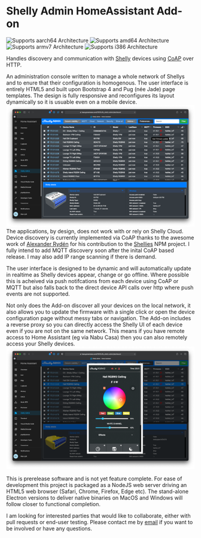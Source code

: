 # Shelly Admin HomeAssistant Add-on

![Supports aarch64 Architecture](https://camo.githubusercontent.com/dd162ecbb0da6ee78fab7c278a1dba2c119748355209ef7df70ef2fbe0e9cb0b/68747470733a2f2f696d672e736869656c64732e696f2f62616467652f616172636836342d7965732d677265656e2e737667) ![Supports amd64 Architecture](https://camo.githubusercontent.com/ce3c356720b2ae8a384979d7c8ed54b7086b3e88dbdd86678f98599477ffcbb2/68747470733a2f2f696d672e736869656c64732e696f2f62616467652f616d6436342d7965732d677265656e2e737667) ![Supports armv7 Architecture](https://camo.githubusercontent.com/b9668a1002121b334b9920a2b7750d3ea2eb82d040323a7f8930c234b56f56ef/68747470733a2f2f696d672e736869656c64732e696f2f62616467652f61726d76372d7965732d677265656e2e737667) ![Supports i386 Architecture](https://camo.githubusercontent.com/381b99aef5441b654e7356f2908b2d0f8646c5a7914b14f883c8fd3478912ebd/68747470733a2f2f696d672e736869656c64732e696f2f62616467652f693338362d7965732d677265656e2e737667)

Handles discovery and communication with [Shelly](https://shelly.cloud) devices using [CoAP](http://coap.technology) over HTTP.

An administration console written to manage a whole network of Shellys and to enure that their configuration is homogenous. The user interface is entirely HTML5 and built upon Bootstrap 4 and Pug (née Jade) page templates. The design is fully responsive and reconfigures its layout dynamically so it is usuable even on a mobile device.
![Early Shelly Admin UI Preview](https://github.com/maxlyth/hassio-addons/raw/main/shelly-admin/images/shelly-admin-ha-screenshot.png)
The applications, by design, does not work with or rely on Shelly Cloud. Device discovery is currently implemented via CoAP thanks to the awesome work of [Alexander Rydén](https://github.com/alexryd) for his contribution to the [Shellies](https://github.com/alexryd/node-shellies) NPM project. I fully intend to add MQTT discovery soon after the inital CoAP based release. I may also add IP range scanning if there is demand.

The user interface is designed to be dynamic and will automatically update in realtime as Shelly devices appear, change or go offline. Where possible this is acheived via push notifcations from each device using CoAP or MQTT but also falls back to the direct device API calls over http where push events are not supported.

Not only does the Add-on discover all your devices on the local network, it also allows you to update the firmware with a single click or open the device configuration page without messy tabs or navigation. The Add-on includes a reverse proxy so you can directly access the Shelly UI of each device even if you are not on the same network. This means if you have remote access to Home Assistant (eg via Nabu Casa) then you can also remotely access your Shelly devices.
![Early Shelly Admin UI Preview](https://github.com/maxlyth/hassio-addons/raw/main/shelly-admin/images/shelly-admin-ha-edit.png)

This is prerelease software and is not yet feature complete. For ease of development this project is packaged as a NodeJS web server driving an HTML5 web browser (Safari, Chrome, Firefox, Edge etc). The stand-alone Electron versions to deliver native binaries on MacOS and Windows will follow closer to functional completion.

I am looking for interested parties that would like to collaborate, either with pull requests or end-user testing. Please contact me by [email](email:shellyadmin@lyth.name) if you want to be involved or have any questions.
